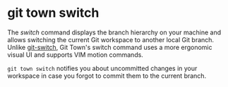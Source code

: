# git town switch

The _switch_ command displays the branch hierarchy on your machine and allows
switching the current Git workspace to another local Git branch. Unlike
[git-switch](https://git-scm.com/docs/git-switch), Git Town's switch command
uses a more ergonomic visual UI and supports VIM motion commands.

`git town switch` notifies you about uncommitted changes in your workspace in
case you forgot to commit them to the current branch.
